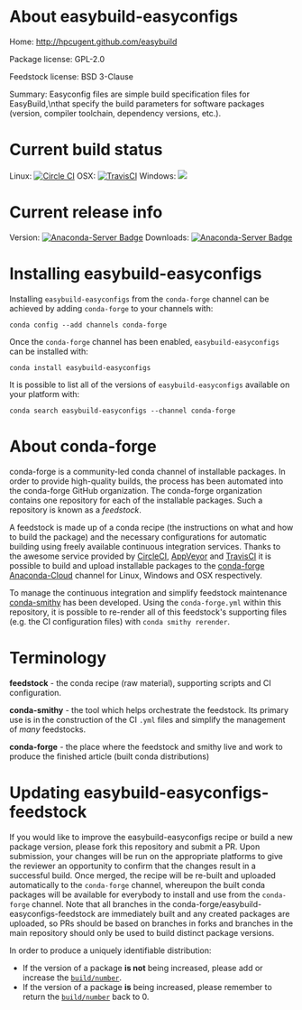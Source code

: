 About easybuild-easyconfigs
===========================

Home: http://hpcugent.github.com/easybuild

Package license: GPL-2.0

Feedstock license: BSD 3-Clause

Summary: Easyconfig files are simple build specification files for EasyBuild,\nthat specify the build parameters for software packages (version, compiler toolchain, dependency versions, etc.).



Current build status
====================

Linux: [![Circle CI](https://circleci.com/gh/conda-forge/easybuild-easyconfigs-feedstock.svg?style=shield)](https://circleci.com/gh/conda-forge/easybuild-easyconfigs-feedstock)
OSX: [![TravisCI](https://travis-ci.org/conda-forge/easybuild-easyconfigs-feedstock.svg?branch=master)](https://travis-ci.org/conda-forge/easybuild-easyconfigs-feedstock)
Windows: ![](https://cdn.rawgit.com/conda-forge/conda-smithy/90845bba35bec53edac7a16638aa4d77217a3713/conda_smithy/static/disabled.svg)

Current release info
====================
Version: [![Anaconda-Server Badge](https://anaconda.org/conda-forge/easybuild-easyconfigs/badges/version.svg)](https://anaconda.org/conda-forge/easybuild-easyconfigs)
Downloads: [![Anaconda-Server Badge](https://anaconda.org/conda-forge/easybuild-easyconfigs/badges/downloads.svg)](https://anaconda.org/conda-forge/easybuild-easyconfigs)

Installing easybuild-easyconfigs
================================

Installing `easybuild-easyconfigs` from the `conda-forge` channel can be achieved by adding `conda-forge` to your channels with:

```
conda config --add channels conda-forge
```

Once the `conda-forge` channel has been enabled, `easybuild-easyconfigs` can be installed with:

```
conda install easybuild-easyconfigs
```

It is possible to list all of the versions of `easybuild-easyconfigs` available on your platform with:

```
conda search easybuild-easyconfigs --channel conda-forge
```


About conda-forge
=================

conda-forge is a community-led conda channel of installable packages.
In order to provide high-quality builds, the process has been automated into the
conda-forge GitHub organization. The conda-forge organization contains one repository
for each of the installable packages. Such a repository is known as a *feedstock*.

A feedstock is made up of a conda recipe (the instructions on what and how to build
the package) and the necessary configurations for automatic building using freely
available continuous integration services. Thanks to the awesome service provided by
[CircleCI](https://circleci.com/), [AppVeyor](http://www.appveyor.com/)
and [TravisCI](https://travis-ci.org/) it is possible to build and upload installable
packages to the [conda-forge](https://anaconda.org/conda-forge)
[Anaconda-Cloud](http://docs.anaconda.org/) channel for Linux, Windows and OSX respectively.

To manage the continuous integration and simplify feedstock maintenance
[conda-smithy](http://github.com/conda-forge/conda-smithy) has been developed.
Using the ``conda-forge.yml`` within this repository, it is possible to re-render all of
this feedstock's supporting files (e.g. the CI configuration files) with ``conda smithy rerender``.


Terminology
===========

**feedstock** - the conda recipe (raw material), supporting scripts and CI configuration.

**conda-smithy** - the tool which helps orchestrate the feedstock.
                   Its primary use is in the construction of the CI ``.yml`` files
                   and simplify the management of *many* feedstocks.

**conda-forge** - the place where the feedstock and smithy live and work to
                  produce the finished article (built conda distributions)


Updating easybuild-easyconfigs-feedstock
========================================

If you would like to improve the easybuild-easyconfigs recipe or build a new
package version, please fork this repository and submit a PR. Upon submission,
your changes will be run on the appropriate platforms to give the reviewer an
opportunity to confirm that the changes result in a successful build. Once
merged, the recipe will be re-built and uploaded automatically to the
`conda-forge` channel, whereupon the built conda packages will be available for
everybody to install and use from the `conda-forge` channel.
Note that all branches in the conda-forge/easybuild-easyconfigs-feedstock are
immediately built and any created packages are uploaded, so PRs should be based
on branches in forks and branches in the main repository should only be used to
build distinct package versions.

In order to produce a uniquely identifiable distribution:
 * If the version of a package **is not** being increased, please add or increase
   the [``build/number``](http://conda.pydata.org/docs/building/meta-yaml.html#build-number-and-string).
 * If the version of a package **is** being increased, please remember to return
   the [``build/number``](http://conda.pydata.org/docs/building/meta-yaml.html#build-number-and-string)
   back to 0.
